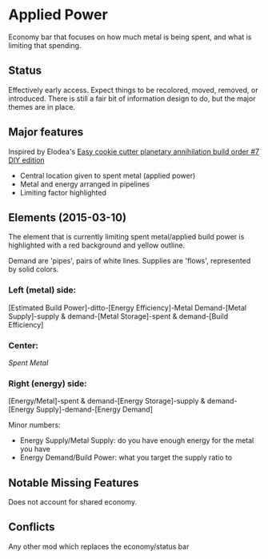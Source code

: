 # Applied Power

Economy bar that focuses on how much metal is being spent, and what is limiting that spending.

## Status

Effectively early access.  Expect things to be recolored, moved, removed, or introduced. There is still a fair bit of information design to do, but the major themes are in place.

## Major features

Inspired by Elodea's [Easy cookie cutter planetary annihilation build order #7 DIY edition](https://forums.uberent.com/threads/cookie-cutter-builds-for-new-players.59452/#post-1059439)

- Central location given to spent metal (applied power)
- Metal and energy arranged in pipelines
- Limiting factor highlighted

## Elements (2015-03-10)

The element that is currently limiting spent metal/applied build power is highlighted with a red background and yellow outline.

Demand are 'pipes', pairs of white lines. Supplies are 'flows', represented by solid colors.

### Left (metal) side:

[Estimated Build Power]-ditto-[Energy Efficiency]-Metal Demand-[Metal Supply]-supply & demand-[Metal Storage]-spent & demand-[Build Efficiency]

### Center:

*Spent Metal*

### Right (energy) side:

[Energy/Metal]-spent & demand-[Energy Storage]-supply & demand-[Energy Supply]-demand-[Energy Demand]

Minor numbers:
- Energy Supply/Metal Supply: do you have enough energy for the metal you have
- Energy Demand/Build Power: what you target the supply ratio to

## Notable Missing Features

Does not account for shared economy.

## Conflicts

Any other mod which replaces the economy/status bar

